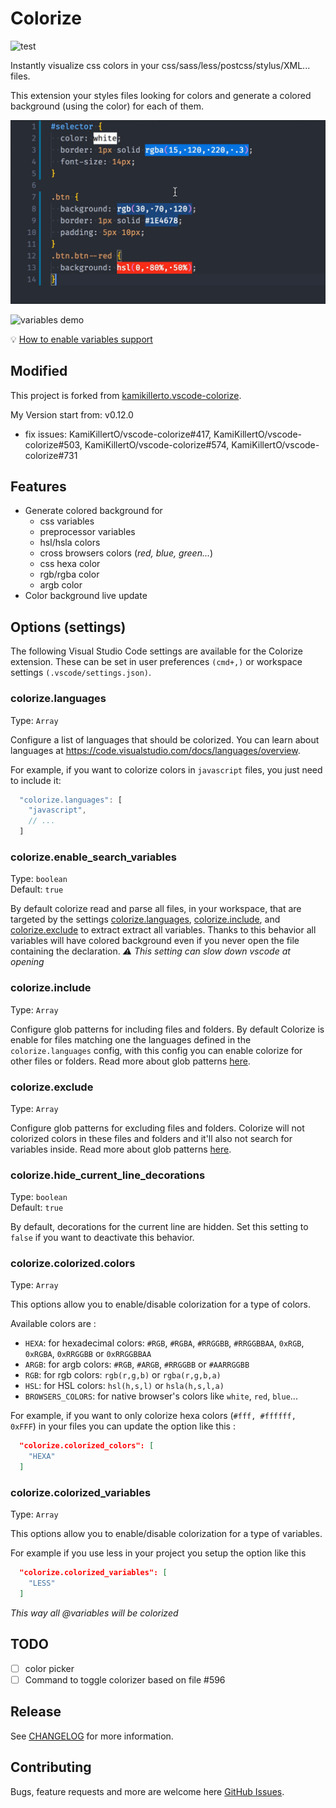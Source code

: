 # **Colorize**

![test](https://github.com/tjx666/vscode-colorize/actions/workflows/test.yml/badge.svg)

Instantly visualize css colors in your css/sass/less/postcss/stylus/XML... files.

This extension your styles files looking for colors and generate a colored background (using the color) for each of them.

![demo](https://raw.githubusercontent.com/kamikillerto/vscode-colorize/master/assets/demo.gif)

![variables demo](https://raw.githubusercontent.com/kamikillerto/vscode-colorize/master/assets/demo_variables.gif)

💡 [How to enable variables support](#colorize.colorized_variables)

## Modified

This project is forked from [kamikillerto.vscode-colorize](https://github.com/KamiKillertO/vscode-colorize).

My Version start from: v0.12.0

- fix issues: KamiKillertO/vscode-colorize#417, KamiKillertO/vscode-colorize#503, KamiKillertO/vscode-colorize#574, KamiKillertO/vscode-colorize#731

## Features

- Generate colored background for
  - css variables
  - preprocessor variables
  - hsl/hsla colors
  - cross browsers colors (_red, blue, green..._)
  - css hexa color
  - rgb/rgba color
  - argb color
- Color background live update

## Options (settings)

The following Visual Studio Code settings are available for the Colorize extension.
These can be set in user preferences `(cmd+,)` or workspace settings `(.vscode/settings.json)`.

### colorize.languages

Type: `Array`

Configure a list of languages that should be colorized. You can learn about languages at <https://code.visualstudio.com/docs/languages/overview>.

For example, if you want to colorize colors in `javascript` files, you just need to include it:

```javascript
  "colorize.languages": [
    "javascript",
    // ...
  ]
```

### colorize.enable_search_variables

Type: `boolean`\
Default: `true`

By default colorize read and parse all files, in your workspace, that are targeted by the settings [colorize.languages](#colorize.languages), [colorize.include](#colorize.include), and [colorize.exclude](#colorize.exclude) to extract extract all variables. Thanks to this behavior all variables will have colored background even if you never open the file containing the declaration. _⚠️ This setting can slow down vscode at opening_

### colorize.include

Type: `Array`

Configure glob patterns for including files and folders. By default Colorize is enable for files matching one the languages defined in the `colorize.languages` config, with this config you can enable colorize for other files or folders. Read more about glob patterns [here](https://code.visualstudio.com/docs/editor/codebasics#_advanced-search-options).

### colorize.exclude

Type: `Array`

Configure glob patterns for excluding files and folders. Colorize will not colorized colors in these files and folders and it'll also not search for variables inside. Read more about glob patterns [here](https://code.visualstudio.com/docs/editor/codebasics#_advanced-search-options).

### colorize.hide_current_line_decorations

Type: `boolean`\
Default: `true`

By default, decorations for the current line are hidden. Set this setting to `false` if you want to deactivate this behavior.

### colorize.colorized.colors

Type: `Array`

This options allow you to enable/disable colorization for a type of colors.

Available colors are :

- `HEXA`: for hexadecimal colors: `#RGB`, `#RGBA`, `#RRGGBB`, `#RRGGBBAA`, `0xRGB`, `0xRGBA`, `0xRRGGBB` or `0xRRGGBBAA`
- `ARGB`: for argb colors: `#RGB`, `#ARGB`, `#RRGGBB` or `#AARRGGBB`
- `RGB`: for rgb colors: `rgb(r,g,b)` or `rgba(r,g,b,a)`
- `HSL`: for HSL colors: `hsl(h,s,l)` or `hsla(h,s,l,a)`
- `BROWSERS_COLORS`: for native browser's colors like `white`, `red`, `blue`...

For example, if you want to only colorize hexa colors (`#fff, #ffffff, 0xFFF`) in your files you can update the option like this :

```json
  "colorize.colorized_colors": [
    "HEXA"
  ]
```

### colorize.colorized_variables

Type: `Array`

This options allow you to enable/disable colorization for a type of variables.

For example if you use less in your project you setup the option like this

```json
  "colorize.colorized_variables": [
    "LESS"
  ]
```

_This way all @variables will be colorized_

## TODO

- [ ] color picker
- [ ] Command to toggle colorizer based on file #596

## Release

See [CHANGELOG](CHANGELOG.md) for more information.

## Contributing

Bugs, feature requests and more are welcome here [GitHub Issues](https://github.com/KamiKillertO/vscode-colorize/issues).
